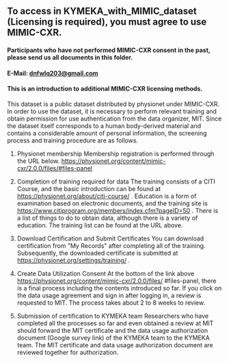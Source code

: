 ## To access in KYMEKA_with_MIMIC_dataset (Licensing is required), you must agree to use MIMIC-CXR.
#### Participants who have not performed MIMIC-CXR consent in the past, please send us all documents in this folder.
#### E-Mail: dnfwlq203@gmail.com

#### This is an introduction to additional MIMIC-CXR licensing methods.

This dataset is a public dataset distributed by physionet under MIMIC-CXR. In order to use the dataset, it is necessary to perform relevant training and obtain permission for use authentication from the data organizer, MIT. Since the dataset itself corresponds to a human body-derived material and contains a considerable amount of personal information, the screening process and training procedure are as follows.

1. Physionet membership
Membership registration is performed through the URL below.
https://physionet.org/content/mimic-cxr/2.0.0/files/#files-panel

2. Completion of training required for data
The training consists of a CITI Course, and the basic introduction can be found at https://physionet.org/about/citi-course/ . Education is a form of examination based on electronic documents, and the training site is https://www.citiprogram.org/members/index.cfm?pageID=50 . There is a list of things to do to obtain data, although there is a variety of education. The training list can be found at the URL above.
  
3. Download Certification and Submit Certificates
You can download certification from "My Records" after completing all of the training. Subsequently, the downloaded certificate is submitted at https://physionet.org/settings/training/ .
    
4. Create Data Utilization Consent
At the bottom of the link above https://physionet.org/content/mimic-cxr/2.0.0/files/ #files-panel, there is a final process including the contents introduced so far. If you click on the data usage agreement and sign in after logging in, a review is requested to MIT. The process takes about 2 to 8 weeks to review.

5. Submission of certification to KYMEKA team
Researchers who have completed all the processes so far and even obtained a review at MIT should forward the MIT certificate and the data usage authorization document (Google survey link) of the KYMEKA team to the KYMEKA team. The MIT certificate and data usage authorization document are reviewed together for authorization.

